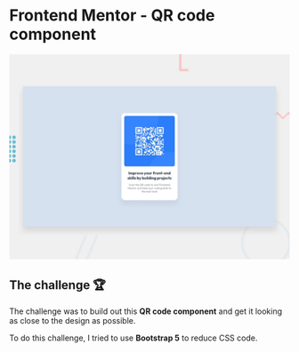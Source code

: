 # Frontend Mentor - QR code component

![Design preview for the QR code component coding challenge](./design/desktop-preview.jpg)

## The challenge :trophy:

The challenge was to build out this **QR code component** and get it looking as close to the design as possible.

To do this challenge, I tried to use **Bootstrap 5** to reduce CSS code.

